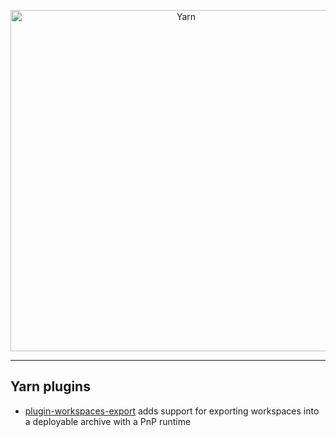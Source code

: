 <p align="center">
  <a href="https://yarnpkg.com/">
    <img alt="Yarn" src="https://github.com/yarnpkg/assets/blob/master/yarn-kitten-full.png?raw=true" width="546">
  </a>
</p>

---

## Yarn plugins

- [plugin-workspaces-export](packages/plugin-workspaces-export) adds support for
exporting workspaces into a deployable archive with a PnP runtime
